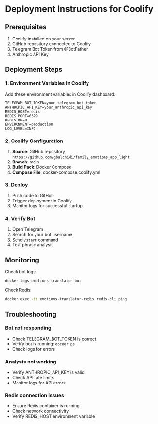 # Deployment Instructions for Coolify

## Prerequisites

1. Coolify installed on your server
2. GitHub repository connected to Coolify
3. Telegram Bot Token from @BotFather
4. Anthropic API Key

## Deployment Steps

### 1. Environment Variables in Coolify

Add these environment variables in Coolify dashboard:

```
TELEGRAM_BOT_TOKEN=your_telegram_bot_token
ANTHROPIC_API_KEY=your_anthropic_api_key
REDIS_HOST=redis
REDIS_PORT=6379
REDIS_DB=0
ENVIRONMENT=production
LOG_LEVEL=INFO
```

### 2. Coolify Configuration

1. **Source**: GitHub repository `https://github.com/gbalchidi/family_emotions_app_light`
2. **Branch**: main
3. **Build Pack**: Docker Compose
4. **Compose File**: docker-compose.coolify.yml

### 3. Deploy

1. Push code to GitHub
2. Trigger deployment in Coolify
3. Monitor logs for successful startup

### 4. Verify Bot

1. Open Telegram
2. Search for your bot username
3. Send `/start` command
4. Test phrase analysis

## Monitoring

Check bot logs:
```bash
docker logs emotions-translator-bot
```

Check Redis:
```bash
docker exec -it emotions-translator-redis redis-cli ping
```

## Troubleshooting

### Bot not responding
- Check TELEGRAM_BOT_TOKEN is correct
- Verify bot is running: `docker ps`
- Check logs for errors

### Analysis not working
- Verify ANTHROPIC_API_KEY is valid
- Check API rate limits
- Monitor logs for API errors

### Redis connection issues
- Ensure Redis container is running
- Check network connectivity
- Verify REDIS_HOST environment variable